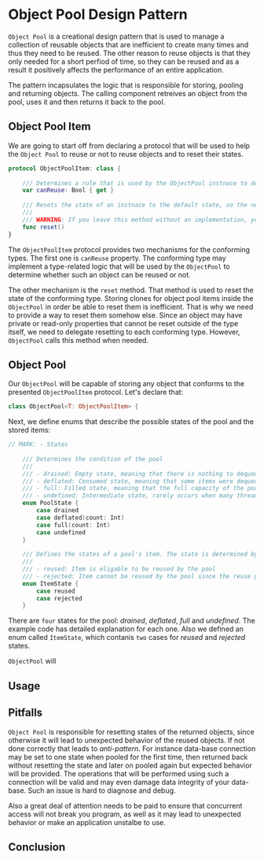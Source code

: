 # Object Pool Design Pattern
`Object Pool` is a creational design pattern that is used to manage a collection of reusable objects that are inefficient to create many times and thus they need to be reused. The other reason to reuse objects is that they only needed for a short perfiod of time, so they can be reused and as a result it positively affects the performance of an entire application. 

The pattern incapsulates the logic that is responsible for storing, pooling and returning objects. The calling component retreives an object from the pool, uses it and then returns it back to the pool. 

## Object Pool Item
We are going to start off from declaring a protocol that will be used to help the `Object Pool` to reuse or not to reuse objects and to reset their states. 

```swift
protocol ObjectPoolItem: class {
    
    /// Determines a rule that is used by the ObjectPool instnace to determine whether this object is eligible to be reused
    var canReuse: Bool { get }
    
    /// Resets the state of an instnace to the default state, so the next ObjectPool consumers will not have to deal with unexpected state of the enqueued object
    ///
    /// WARNING: If you leave this method without an implementation, you may get unexpected behavior when using an instance of this object with ObjectPool
    func reset()
}
```
The `ObjectPoolItem` protocol provides two mechanisms for the conforming types. The first one is `canReuse` property. The conforming type may implement a type-related logic that will be used by the `ObjectPool` to determine whether such an object can be reused or not. 

The other mechanism is the `reset` method. That method is used to reset the state of the conforming type. Storing clones for object pool items inside the `ObjectPool` in order be able to reset them is inefficient. That is why we need to provide a way to reset them somehow else. Since an object may have private or read-only properties that cannot be reset outside of the type itself, we need to delegate resetting to each conforming type. However, `ObjectPool` calls this method when needed. 

## Object Pool
Our `ObjectPool` will be capable of storing any object that conforms to the presented `ObjectPoolItem` protocol. Let's declare that:

```swift
class ObjectPool<T: ObjectPoolItem> {
```
Next, we define enums that describe the possible states of the pool and the stored items:

```swift 
// MARK: - States
    
    /// Determines the condition of the pool
    ///
    /// - drained: Empty state, meaning that there is nothing to dequeue from the pool
    /// - deflated: Consumed state, meaning that some items were dequeued from the pool
    /// - full: Filled state, meaning that the full capacity of the pool is used
    /// - undefined: Intermediate state, rarely occurs when many threads modify the pool at the same time
    enum PoolState {
        case drained
        case deflated(count: Int)
        case full(count: Int)
        case undefined
    }
    
    /// Defines the states of a pool's item. The state is determined by the pool
    ///
    /// - reused: Item is eligable to be reused by the pool
    /// - rejected: Item cannot be reused by the pool since the reuse policy returned rejection
    enum ItemState {
        case reused
        case rejected
    }
```

There are `four` states for the pool: *drained*, *deflated*, *full* and *undefined*. The example code has detailed explanation for each one. Also we defined an enum called `ItemState`, which contanis `two` cases for *reused* and *rejected* states. 

`ObjectPool` will



## Usage

## Pitfalls
`Object Pool` is responsible for resetting states of the returned objects, since otherwise it will lead to unexpected behavior of the reused objects. If not done correctly that leads to *anti-pattern*. For instance data-base connection may be set to one state when pooled for the first time, then returned back without resetting the state and later on pooled again but expected behavior will be provided. The operations that will be performed using such a connection will be valid and may even damage data integrity of your data-base. Such an issue is hard to diagnose and debug.

Also a great deal of attention needs to be paid to ensure that concurrent access will not break you program, as well as it may lead to unexpected behavior or make an application unstalbe to use. 

## Conclusion